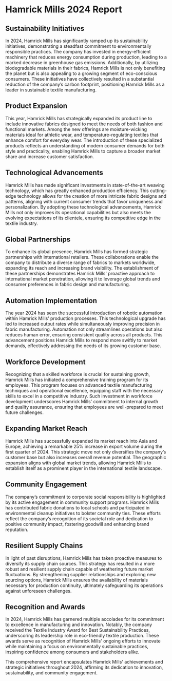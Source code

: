 # Hamrick Mills 2024 Report

## Sustainability Initiatives
In 2024, Hamrick Mills has significantly ramped up its sustainability initiatives, demonstrating a steadfast commitment to environmentally responsible practices. The company has invested in energy-efficient machinery that reduces energy consumption during production, leading to a marked decrease in greenhouse gas emissions. Additionally, by utilizing biodegradable materials in their fabrics, Hamrick Mills is not only benefiting the planet but is also appealing to a growing segment of eco-conscious consumers. These initiatives have collectively resulted in a substantial reduction of the company’s carbon footprint, positioning Hamrick Mills as a leader in sustainable textile manufacturing.

## Product Expansion
This year, Hamrick Mills has strategically expanded its product line to include innovative fabrics designed to meet the needs of both fashion and functional markets. Among the new offerings are moisture-wicking materials ideal for athletic wear, and temperature-regulating textiles that enhance comfort for everyday wear. The introduction of these specialized products reflects an understanding of modern consumer demands for both style and practicality, enabling Hamrick Mills to capture a broader market share and increase customer satisfaction.

## Technological Advancements
Hamrick Mills has made significant investments in state-of-the-art weaving technology, which has greatly enhanced production efficiency. This cutting-edge technology allows for the creation of more intricate fabric designs and patterns, aligning with current consumer trends that favor uniqueness and personalization. By adopting these technological advancements, Hamrick Mills not only improves its operational capabilities but also meets the evolving expectations of its clientele, ensuring its competitive edge in the textile industry.

## Global Partnerships
To enhance its global presence, Hamrick Mills has formed strategic partnerships with international retailers. These collaborations enable the company to distribute a diverse range of fabrics to markets worldwide, expanding its reach and increasing brand visibility. The establishment of these partnerships demonstrates Hamrick Mills' proactive approach to international market penetration, allowing it to leverage global trends and consumer preferences in fabric design and manufacturing.

## Automation Implementation
The year 2024 has seen the successful introduction of robotic automation within Hamrick Mills’ production processes. This technological upgrade has led to increased output rates while simultaneously improving precision in fabric manufacturing. Automation not only streamlines operations but also reduces human error, ensuring consistent quality across all products. This advancement positions Hamrick Mills to respond more swiftly to market demands, effectively addressing the needs of its growing customer base.

## Workforce Development
Recognizing that a skilled workforce is crucial for sustaining growth, Hamrick Mills has initiated a comprehensive training program for its employees. This program focuses on advanced textile manufacturing techniques and operational excellence, equipping staff with the necessary skills to excel in a competitive industry. Such investment in workforce development underscores Hamrick Mills' commitment to internal growth and quality assurance, ensuring that employees are well-prepared to meet future challenges.

## Expanding Market Reach
Hamrick Mills has successfully expanded its market reach into Asia and Europe, achieving a remarkable 25% increase in export volume during the first quarter of 2024. This strategic move not only diversifies the company’s customer base but also increases overall revenue potential. The geographic expansion aligns with global market trends, allowing Hamrick Mills to establish itself as a prominent player in the international textile landscape.

## Community Engagement
The company’s commitment to corporate social responsibility is highlighted by its active engagement in community support programs. Hamrick Mills has contributed fabric donations to local schools and participated in environmental cleanup initiatives to bolster community ties. These efforts reflect the company’s recognition of its societal role and dedication to positive community impact, fostering goodwill and enhancing brand reputation.

## Resilient Supply Chains
In light of past disruptions, Hamrick Mills has taken proactive measures to diversify its supply chain sources. This strategy has resulted in a more robust and resilient supply chain capable of weathering future market fluctuations. By strengthening supplier relationships and exploring new sourcing options, Hamrick Mills ensures the availability of materials necessary for production continuity, ultimately safeguarding its operations against unforeseen challenges.

## Recognition and Awards
In 2024, Hamrick Mills has garnered multiple accolades for its commitment to excellence in manufacturing and innovation. Notably, the company received the Textile Industry Award for Best Sustainability Practices, underscoring its leadership role in eco-friendly textile production. These awards serve as recognition of Hamrick Mills' ongoing efforts to innovate while maintaining a focus on environmentally sustainable practices, inspiring confidence among consumers and stakeholders alike. 

This comprehensive report encapsulates Hamrick Mills' achievements and strategic initiatives throughout 2024, affirming its dedication to innovation, sustainability, and community engagement.
